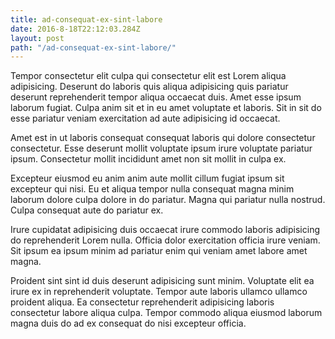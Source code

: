 ```yaml
---
title: ad-consequat-ex-sint-labore
date: 2016-8-18T22:12:03.284Z
layout: post
path: "/ad-consequat-ex-sint-labore/"
---
```


Tempor consectetur elit culpa qui consectetur elit est Lorem aliqua adipisicing. Deserunt do laboris quis aliqua adipisicing quis pariatur deserunt reprehenderit tempor aliqua occaecat duis. Amet esse ipsum laborum fugiat. Culpa anim sit et in eu amet voluptate et laboris. Sit in sit do esse pariatur veniam exercitation ad aute adipisicing id occaecat.

Amet est in ut laboris consequat consequat laboris qui dolore consectetur consectetur. Esse deserunt mollit voluptate ipsum irure voluptate pariatur ipsum. Consectetur mollit incididunt amet non sit mollit in culpa ex.

Excepteur eiusmod eu anim anim aute mollit cillum fugiat ipsum sit excepteur qui nisi. Eu et aliqua tempor nulla consequat magna minim laborum dolore culpa dolore in do pariatur. Magna qui pariatur nulla nostrud. Culpa consequat aute do pariatur ex.

Irure cupidatat adipisicing duis occaecat irure commodo laboris adipisicing do reprehenderit Lorem nulla. Officia dolor exercitation officia irure veniam. Sit ipsum ea ipsum minim ad pariatur enim qui veniam amet labore amet magna.

Proident sint sint id duis deserunt adipisicing sunt minim. Voluptate elit ea irure ex in reprehenderit voluptate. Tempor aute laboris ullamco ullamco proident aliqua. Ea consectetur reprehenderit adipisicing laboris consectetur labore aliqua culpa. Tempor commodo aliqua eiusmod laborum magna duis do ad ex consequat do nisi excepteur officia.